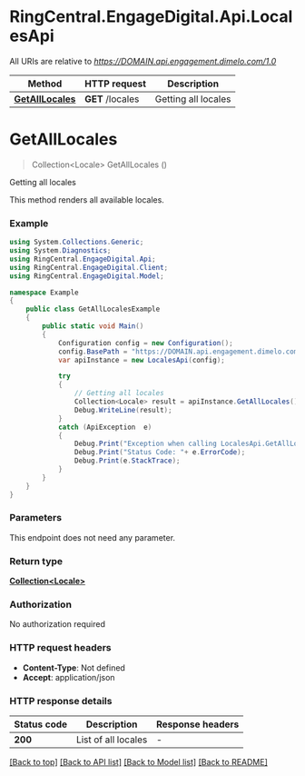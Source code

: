 # RingCentral.EngageDigital.Api.LocalesApi

All URIs are relative to *https://DOMAIN.api.engagement.dimelo.com/1.0*

Method | HTTP request | Description
------------- | ------------- | -------------
[**GetAllLocales**](LocalesApi.md#getalllocales) | **GET** /locales | Getting all locales


<a name="getalllocales"></a>
# **GetAllLocales**
> Collection&lt;Locale&gt; GetAllLocales ()

Getting all locales

This method renders all available locales.

### Example
```csharp
using System.Collections.Generic;
using System.Diagnostics;
using RingCentral.EngageDigital.Api;
using RingCentral.EngageDigital.Client;
using RingCentral.EngageDigital.Model;

namespace Example
{
    public class GetAllLocalesExample
    {
        public static void Main()
        {
            Configuration config = new Configuration();
            config.BasePath = "https://DOMAIN.api.engagement.dimelo.com/1.0";
            var apiInstance = new LocalesApi(config);

            try
            {
                // Getting all locales
                Collection<Locale> result = apiInstance.GetAllLocales();
                Debug.WriteLine(result);
            }
            catch (ApiException  e)
            {
                Debug.Print("Exception when calling LocalesApi.GetAllLocales: " + e.Message );
                Debug.Print("Status Code: "+ e.ErrorCode);
                Debug.Print(e.StackTrace);
            }
        }
    }
}
```

### Parameters
This endpoint does not need any parameter.

### Return type

[**Collection&lt;Locale&gt;**](Locale.md)

### Authorization

No authorization required

### HTTP request headers

 - **Content-Type**: Not defined
 - **Accept**: application/json

### HTTP response details
| Status code | Description | Response headers |
|-------------|-------------|------------------|
| **200** | List of all locales |  -  |

[[Back to top]](#) [[Back to API list]](../README.md#documentation-for-api-endpoints) [[Back to Model list]](../README.md#documentation-for-models) [[Back to README]](../README.md)

